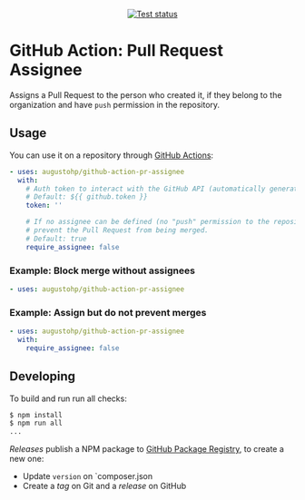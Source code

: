 <p align="center">
  <a href="https://github.com/augustohp/action-pr-assignee/actions">
    <img alt="Test status" src="https://github.com/augustohp/action-pr-assignee/workflows/Test/badge.svg">
  </a>
</p>


# GitHub Action: Pull Request Assignee

Assigns a Pull Request to the person who created it, if they belong to the organization
and have `push` permission in the repository.

[github actions]: https://help.github.com/en/actions "GitHub Actions Documentation"

## Usage

You can use it on a repository through [GitHub Actions][]:

```yaml
- uses: augustohp/github-action-pr-assignee
  with:
    # Auth token to interact with the GitHub API (automatically generated).
    # Default: ${{ github.token }}
    token: ''

    # If no assignee can be defined (no "push" permission to the repository),
    # prevent the Pull Request from being merged.
    # Default: true
    require_assignee: false
```

### Example: Block merge without assignees

```yaml
- uses: augustohp/github-action-pr-assignee
```

### Example: Assign but do not prevent merges

```yaml
- uses: augustohp/github-action-pr-assignee
  with:
    require_assignee: false
```

## Developing

To build and run run all checks:

```bash
$ npm install
$ npm run all
...
```

*Releases* publish a NPM package to [GitHub Package Registry][gpr], to create 
a new one:

* Update `version` on `composer.json
* Create a *tag* on Git and a *release* on GitHub

[gpr]: https://github.com/features/packages
